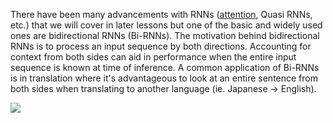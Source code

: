 There have been many advancements with RNNs \([attention](https://www.oreilly.com/ideas/interpretability-via-attentional-and-memory-based-interfaces-using-tensorflow), Quasi RNNs, etc.\) that we will cover in later lessons but one of the basic and widely used ones are bidirectional RNNs \(Bi-RNNs\). The motivation behind bidirectional RNNs is to process an input sequence by both directions. Accounting for context from both sides can aid in performance when the entire input sequence is known at time of inference. A common application of Bi-RNNs is in translation where it's advantageous to look at an entire sentence from both sides when translating to another language \(ie. Japanese → English\).

![](runnbidirection1.png)




